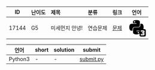| ID | 난이도 | 제목 | 분류 | 링크 | 언어 |
| -- | ---- | :-- | :-- | --- | --- |
| 17144 | G5 | 미세먼지 안녕! | 연습문제 | [문제](https://www.acmicpc.net/problem/17144) | [![python3](/assets/python3.svg)](/solutions/%5BG5%5D17144%20미세먼지%20안녕!/submit.py)  |

| 언어 | short | solution | submit |
| --- | ----- | -------- | ------ |
| Python3 | - | - | [submit.py](submit.py) |
